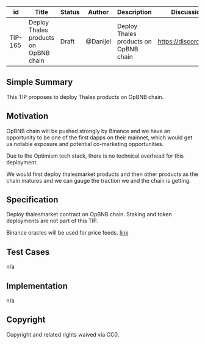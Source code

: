 
| id      | Title | Status | Author | Description | Discussions to | Created |
| ----------- | ----------- | ----------- | ----------- | ----------- | ----------- | ----------- |
| TIP-165 | Deploy Thales products on OpBNB chain | Draft | @Danijel | Deploy Thales products on OpBNB chain | https://discord.gg/thales | 2023-08-18

## Simple Summary
This TIP proposes to deploy Thales products on OpBNB chain.

## Motivation
OpBNB chain will be pushed strongly by Binance and we have an opportunity to be one of the first dapps on their mainnet, which would get us notable exposure and potential co-marketing opportunities.  

Due to the Optimism tech stack, there is no technical overhead for this deployment. 

We would first deploy thalesmarket products and then other products as the chain matures and we can gauge the traction we and the chain is getting.

## Specification

Deploy thalesmarket contract on OpBNB chain. 
Staking and token deployments are not part of this TIP.

Binance oracles will be used for price feeds. [link](https://oracle.binance.com/)
 

## Test Cases
n/a

## Implementation
n/a

## Copyright

Copyright and related rights waived via CC0.
